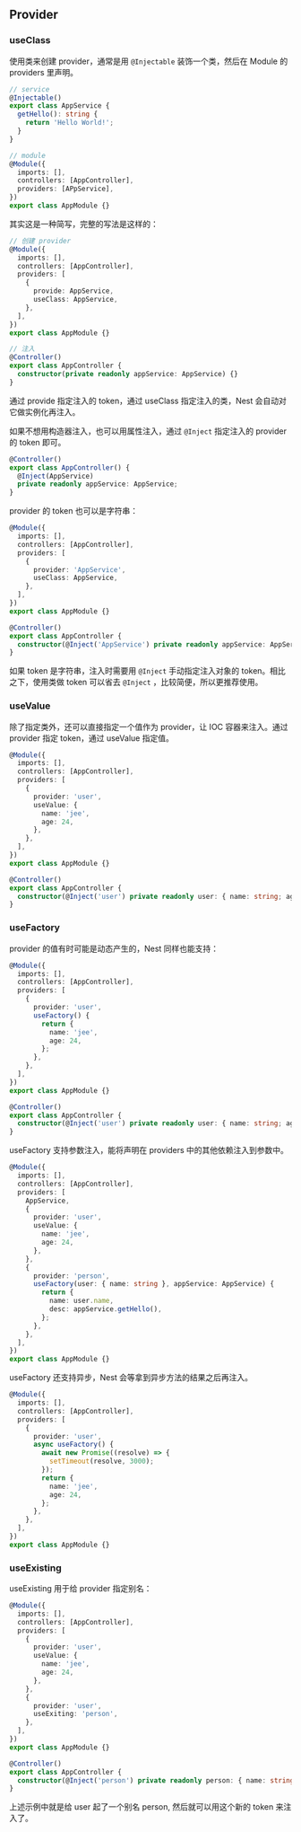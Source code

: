 ## Provider

### useClass

使用类来创建 provider，通常是用 `@Injectable` 装饰一个类，然后在 Module 的 providers 里声明。

```typescript
// service
@Injectable()
export class AppService {
  getHello(): string {
    return 'Hello World!';
  }
}

// module
@Module({
  imports: [],
  controllers: [AppController],
  providers: [APpService],
})
export class AppModule {}
```

其实这是一种简写，完整的写法是这样的：

```typescript
// 创建 provider
@Module({
  imports: [],
  controllers: [AppController],
  providers: [
    {
      provide: AppService,
      useClass: AppService,
    },
  ],
})
export class AppModule {}

// 注入
@Controller()
export class AppController {
  constructor(private readonly appService: AppService) {}
}
```

通过 provide 指定注入的 token，通过 useClass 指定注入的类，Nest 会自动对它做实例化再注入。

如果不想用构造器注入，也可以用属性注入，通过 `@Inject` 指定注入的 provider 的 token 即可。

```typescript
@Controller()
export class AppController() {
  @Inject(AppService)
  private readonly appService: AppService;
}
```

provider 的 token 也可以是字符串：

```typescript
@Module({
  imports: [],
  controllers: [AppController],
  providers: [
    {
      provider: 'AppService',
      useClass: AppService,
    },
  ],
})
export class AppModule {}

@Controller()
export class AppController {
  constructor(@Inject('AppService') private readonly appService: AppService) {}
}
```

如果 token 是字符串，注入时需要用 `@Inject` 手动指定注入对象的 token。相比之下，使用类做 token 可以省去 `@Inject` ，比较简便，所以更推荐使用。

### useValue

除了指定类外，还可以直接指定一个值作为 provider，让 IOC 容器来注入。通过 provider 指定 token，通过 useValue 指定值。

```typescript
@Module({
  imports: [],
  controllers: [AppController],
  providers: [
    {
      provider: 'user',
      useValue: {
        name: 'jee',
        age: 24,
      },
    },
  ],
})
export class AppModule {}

@Controller()
export class AppController {
  constructor(@Inject('user') private readonly user: { name: string; age: number }) {}
}
```

### useFactory

provider 的值有时可能是动态产生的，Nest 同样也能支持：

```typescript
@Module({
  imports: [],
  controllers: [AppController],
  providers: [
    {
      provider: 'user',
      useFactory() {
        return {
          name: 'jee',
          age: 24,
        };
      },
    },
  ],
})
export class AppModule {}

@Controller()
export class AppController {
  constructor(@Inject('user') private readonly user: { name: string; age: number }) {}
}
```

useFactory 支持参数注入，能将声明在 providers 中的其他依赖注入到参数中。

```typescript
@Module({
  imports: [],
  controllers: [AppController],
  providers: [
    AppService,
    {
      provider: 'user',
      useValue: {
        name: 'jee',
        age: 24,
      },
    },
    {
      provider: 'person',
      useFactory(user: { name: string }, appService: AppService) {
        return {
          name: user.name,
          desc: appService.getHello(),
        };
      },
    },
  ],
})
export class AppModule {}
```

useFactory 还支持异步，Nest 会等拿到异步方法的结果之后再注入。

```typescript
@Module({
  imports: [],
  controllers: [AppController],
  providers: [
    {
      provider: 'user',
      async useFactory() {
        await new Promise((resolve) => {
          setTimeout(resolve, 3000);
        });
        return {
          name: 'jee',
          age: 24,
        };
      },
    },
  ],
})
export class AppModule {}
```

### useExisting

useExisting 用于给 provider 指定别名：

```typescript
@Module({
  imports: [],
  controllers: [AppController],
  providers: [
    {
      provider: 'user',
      useValue: {
        name: 'jee',
        age: 24,
      },
    },
    {
      provider: 'user',
      useExiting: 'person',
    },
  ],
})
export class AppModule {}

@Controller()
export class AppController {
  constructor(@Inject('person') private readonly person: { name: string; age: number }) {}
}
```

上述示例中就是给 user 起了一个别名 person, 然后就可以用这个新的 token 来注入了。
